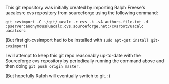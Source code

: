 This git repository was initially created by importing Ralph Freese's uacalcsrc cvs repository from sourceforge using the following command:

    git cvsimport -C ~/git/uacalc -r cvs -k -vA authors-file.txt -d :pserver:anonymous@uacalc.cvs.sourceforge.net:/cvsroot/uacalc uacalcsrc

(But first git-cvsimport had to be installed with `sudo apt-get install git-cvsimport`)

I will attempt to keep this git repo reasonably up-to-date with the Sourceforge cvs repository by periodically running the command above and then doing `git push origin master`.

(But hopefully Ralph will eventually switch to git. :)

